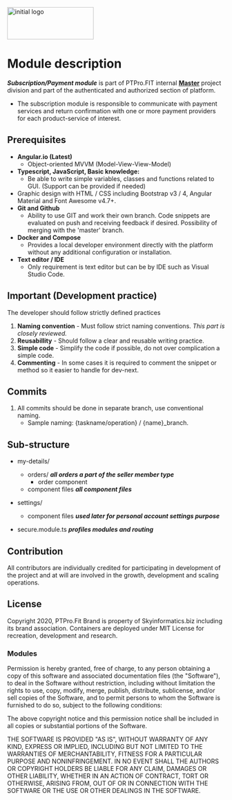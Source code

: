 <img src="https://skyinformatics.biz/images/PTPro.png" width="200" height="75" alt="initial logo"/>

# Module description
***Subscription/Payment module*** is part of PTPro.FIT internal **[Master](https://github.com/elias-cloudbiz/PTPro.FIT-FE-Docker)** project division and part of the authenticated and authorized section of platform.
* The subscription module is responsible to communicate with payment services and return confirmation with one or more payment providers for each product-service of interest. 

## Prerequisites

* **Angular.io (Latest)**
  * Object-oriented MVVM (Model-View-View-Model)
* **Typescript, JavaScript, Basic knowledge:**
  * Be able to write simple variables, classes and functions related to GUI. (Support can be provided if needed)
* Graphic design with HTML / CSS including Bootstrap v3 / 4, Angular Material and Font Awesome v4.7+.
* **Git and Github**
  * Ability to use GIT and work their own branch. Code snippets are evaluated on push and receiving feedback if desired. Possibility of merging with the 'master' branch.
* **Docker and Compose**
  * Provides a local developer environment directly with the platform without any additional configuration or installation.
* **Text editor / IDE**
  * Only requirement is text editor but can be by IDE such as Visual Studio Code.

## Important (Development practice)
The developer should follow strictly defined practices

 1. **Naming convention** - Must follow strict naming conventions. *This part is closely reviewed.*  
 2. **Reusabillity** -  Should follow a clear and reusable writing practice.
 3. **Simple code** - Simplify the code if possible, do not over complication a simple code.
 4. **Commenting** - In some cases it is required to comment the snippet or method so it easier to handle for dev-next. 

 ## Commits 

1. All commits should be done in separate branch, use conventional naming.
    * Sample naming: {taskname/operation} / {name}_branch.

## Sub-structure
* my-details/
	* orders/ ***all orders a part of the seller member type***
		* order component 
	* component files ***all component files***

* settings/
	* component files ***used later for personal account settings purpose***

* secure.module.ts ***profiles modules and routing***

## Contribution
All contributors are individually credited for participating in development of the project and at will are involved in the growth, development and scaling operations. 

## License
Copyright 2020, PTPro.Fit Brand is property of Skyinformatics.biz including its brand association. Containers are deployed under MIT License for recreation, development and research.
 
### Modules
Permission is hereby granted, free of charge, to any person obtaining a copy of this software and associated documentation files (the "Software"), to deal in the Software without restriction, including without limitation the rights to use, copy, modify, merge, publish, distribute, sublicense, and/or sell copies of the Software, and to permit persons to whom the Software is furnished to do so, subject to the following conditions:

The above copyright notice and this permission notice shall be included in all copies or substantial portions of the Software.

THE SOFTWARE IS PROVIDED "AS IS", WITHOUT WARRANTY OF ANY KIND, EXPRESS OR IMPLIED, INCLUDING BUT NOT LIMITED TO THE WARRANTIES OF MERCHANTABILITY, FITNESS FOR A PARTICULAR PURPOSE AND NONINFRINGEMENT. IN NO EVENT SHALL THE AUTHORS OR COPYRIGHT HOLDERS BE LIABLE FOR ANY CLAIM, DAMAGES OR OTHER LIABILITY, WHETHER IN AN ACTION OF CONTRACT, TORT OR OTHERWISE, ARISING FROM, OUT OF OR IN CONNECTION WITH THE SOFTWARE OR THE USE OR OTHER DEALINGS IN THE SOFTWARE.